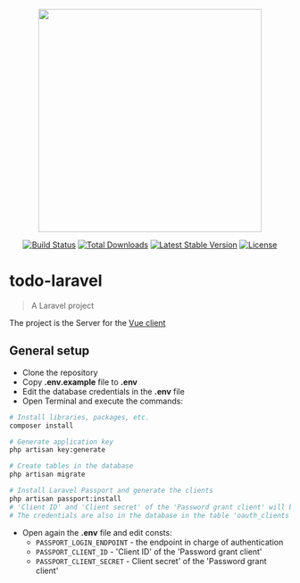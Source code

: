 <p align="center"><a href="https://laravel.com" target="_blank"><img src="https://raw.githubusercontent.com/laravel/art/master/logo-lockup/5%20SVG/2%20CMYK/1%20Full%20Color/laravel-logolockup-cmyk-red.svg" width="400"></a></p>

<p align="center">
<a href="https://travis-ci.org/laravel/framework"><img src="https://travis-ci.org/laravel/framework.svg" alt="Build Status"></a>
<a href="https://packagist.org/packages/laravel/framework"><img src="https://img.shields.io/packagist/dt/laravel/framework" alt="Total Downloads"></a>
<a href="https://packagist.org/packages/laravel/framework"><img src="https://img.shields.io/packagist/v/laravel/framework" alt="Latest Stable Version"></a>
<a href="https://packagist.org/packages/laravel/framework"><img src="https://img.shields.io/packagist/l/laravel/framework" alt="License"></a>
</p>

# todo-laravel

> A Laravel project

The project is the Server for the [Vue client](https://github.com/MikiWojak/todo-vue)

## General setup

- Clone the repository
- Copy __.env.example__ file to __.env__
- Edit the database credentials in the __.env__ file
- Open Terminal and execute the commands:

```bash
# Install libraries, packages, etc.
composer install

# Generate application key
php artisan key:generate

# Create tables in the database
php artisan migrate

# Install Laravel Passport and generate the clients
php artisan passport:install
# 'Client ID' and 'Client secret' of the 'Password grant client' will be used further
# The credentials are also in the database in the table 'oauth_clients'
```

- Open again the __.env__ file and edit consts:
    - `PASSPORT_LOGIN_ENDPOINT` - the endpoint in charge of authentication
    - `PASSPORT_CLIENT_ID` - 'Client ID' of the 'Password grant client'
    - `PASSPORT_CLIENT_SECRET` - Client secret' of the 'Password grant client'